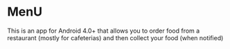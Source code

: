 MenU
====
This is an app for Android 4.0+ that allows you to order food from a restaurant (mostly for cafeterias) and then collect your food (when notified)
